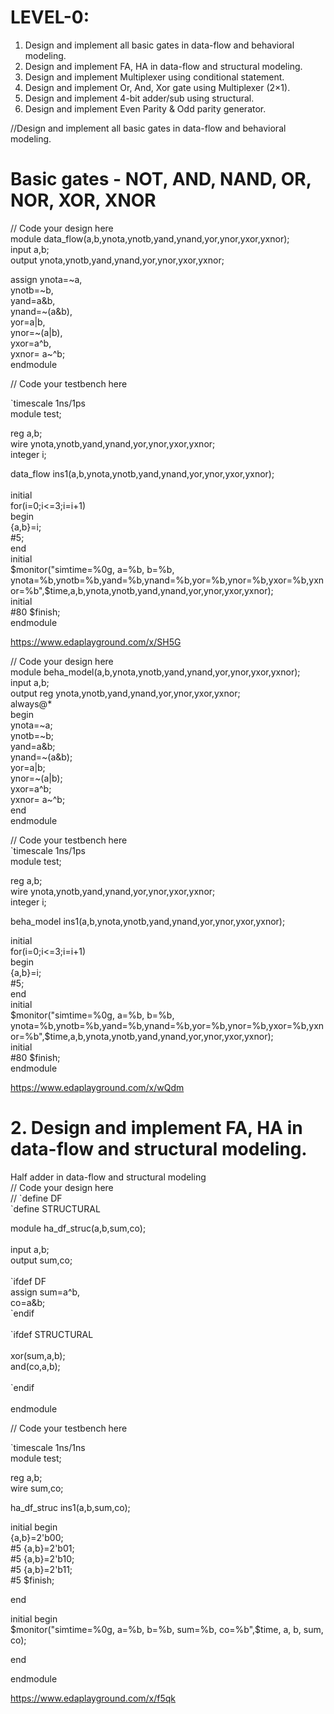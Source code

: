 # LEVEL-0:

<ol>
<li>Design and implement all basic gates in data-flow and behavioral modeling.</li>
<li>Design and implement FA, HA in data-flow and structural modeling.</li>
<li>Design and implement Multiplexer using conditional statement.</li>
<li>Design and implement Or, And, Xor gate using Multiplexer (2×1).</li>
<li>Design and implement 4-bit adder/sub using structural.</li>
<li>Design and implement Even Parity & Odd parity generator.</li>
</ol>

//Design and implement all basic gates in data-flow and behavioral modeling.<br />

# Basic gates - NOT, AND, NAND, OR, NOR, XOR, XNOR<br />

// Code your design here<br />
module data_flow(a,b,ynota,ynotb,yand,ynand,yor,ynor,yxor,yxnor);<br>
input a,b;<br>
output ynota,ynotb,yand,ynand,yor,ynor,yxor,yxnor;<br>
<p>assign ynota=~a, <br>
       ynotb=~b, <br>
       yand=a&b, <br>
       ynand=~(a&b), <br>
       yor=a|b, <br>
       ynor=~(a|b), <br>
       yxor=a^b, <br>
       yxnor= a~^b; <br>
endmodule<br></p>

// Code your testbench here<br />

`timescale 1ns/1ps<br />
module test;<br />
  
  reg a,b;<br />
  wire ynota,ynotb,yand,ynand,yor,ynor,yxor,yxnor;<br />
  integer i;<br />
  
  data_flow  ins1(a,b,ynota,ynotb,yand,ynand,yor,ynor,yxor,yxnor);<br />
  <br />
  initial <br />
  for(i=0;i<=3;i=i+1)<br />
    begin<br />
      {a,b}=i;<br />
      #5;<br />
    end<br />
  initial<br />
    $monitor("simtime=%0g, a=%b, b=%b, ynota=%b,ynotb=%b,yand=%b,ynand=%b,yor=%b,ynor=%b,yxor=%b,yxnor=%b",$time,a,b,ynota,ynotb,yand,ynand,yor,ynor,yxor,yxnor);<br />
  initial<br />
  #80 $finish;<br />
endmodule<br />


https://www.edaplayground.com/x/SH5G


<p>// Code your design here<br />
module beha_model(a,b,ynota,ynotb,yand,ynand,yor,ynor,yxor,yxnor);<br />
input a,b;<br />
output reg ynota,ynotb,yand,ynand,yor,ynor,yxor,yxnor;<br />
always@*<br />
  begin<br />
ynota=~a;<br />
ynotb=~b;<br />
yand=a&b;<br />
    ynand=~(a&b);<br />
yor=a|b;<br />
    ynor=~(a|b);<br />
yxor=a^b;<br />
yxnor= a~^b;<br />
  end<br />
endmodule<br /></p>


<p>// Code your testbench here<br/>
`timescale 1ns/1ps<br/>
module test;<br/>

reg a,b;<br />
wire ynota,ynotb,yand,ynand,yor,ynor,yxor,yxnor;<br />
integer i;<br />

beha_model ins1(a,b,ynota,ynotb,yand,ynand,yor,ynor,yxor,yxnor);<br />

initial<br />
for(i=0;i<=3;i=i+1)<br />
begin<br />
{a,b}=i;<br />
#5;<br />
end<br />
initial<br />
$monitor("simtime=%0g, a=%b, b=%b, ynota=%b,ynotb=%b,yand=%b,ynand=%b,yor=%b,ynor=%b,yxor=%b,yxnor=%b",$time,a,b,ynota,ynotb,yand,ynand,yor,ynor,yxor,yxnor);<br />
initial<br />
#80 $finish;<br />
endmodule<br /></p>


https://www.edaplayground.com/x/wQdm

# 2. Design and implement FA, HA in data-flow and structural modeling.

 <p> Half adder in data-flow and structural modeling<br/>
       // Code your design here<br/>
       // `define DF<br/>
       `define STRUCTURAL<br/> </p>
      <p> module ha_df_struc(a,b,sum,co);<br/>
        <br/>
       input a,b;<br/>
       output sum,co;<br/>
       <br/>
       `ifdef DF<br/>
       assign sum=a^b,<br/>
              co=a&b;<br/>
       `endif<br/>
       <br/>
       `ifdef STRUCTURAL<br/>
        <br/>
       xor(sum,a,b);<br/>
       and(co,a,b);<br/>
       <br/>
       `endif<br/>
       <br/>
       endmodule<br/></p>
       
 // Code your testbench here<br/>
 <p>`timescale 1ns/1ns<br/>
module test;<br/>
  
  reg a,b;<br/>
  wire sum,co;<br/>
  
   ha_df_struc ins1(a,b,sum,co);<br/>
  
  initial begin<br/>
       {a,b}=2'b00;<br/>
    #5 {a,b}=2'b01;<br/>
    #5 {a,b}=2'b10;<br/>
    #5 {a,b}=2'b11;<br/>
    #5 $finish;<br/>
    
  end<br/>
  
  initial begin<br/>
    $monitor("simtime=%0g, a=%b, b=%b, sum=%b, co=%b",$time, a, b, sum, co);<br/>
    
  end<br/>
  
endmodule<br/></p>

https://www.edaplayground.com/x/f5qk
